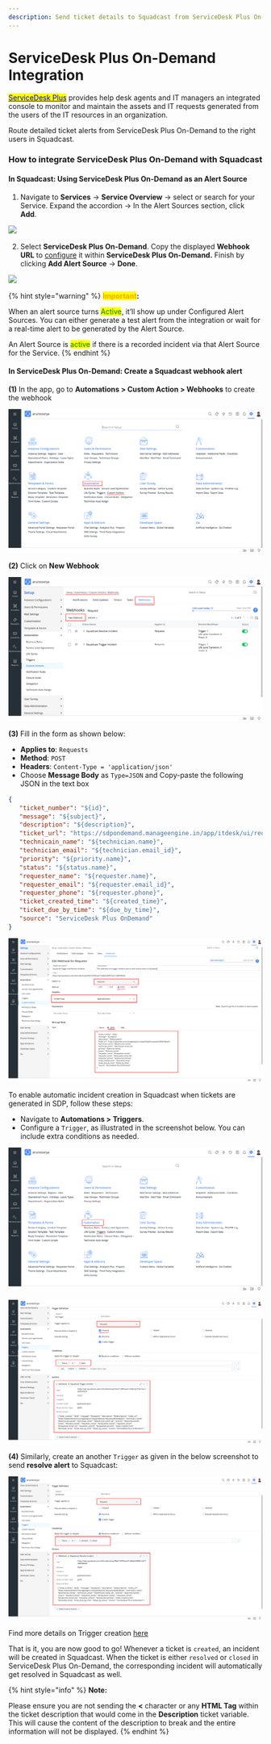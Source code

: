 ```yaml
---
description: Send ticket details to Squadcast from ServiceDesk Plus On-Demand
---
```


# ServiceDesk Plus On-Demand Integration

[<mark style="color:blue;">ServiceDesk Plus</mark>](https://www.manageengine.com/products/service-desk/) provides help desk agents and IT managers an integrated console to monitor and maintain the assets and IT requests generated from the users of the IT resources in an organization.

Route detailed ticket alerts from ServiceDesk Plus On-Demand to the right users in Squadcast.

### How to integrate ServiceDesk Plus On-Demand with Squadcast

#### In Squadcast: Using ServiceDesk Plus On-Demand as an Alert Source

1. Navigate to **Services** -> **Service Overview** -> select or search for your Service. Expand the accordion -> In the Alert Sources section, click **Add**.

![](../../.gitbook/assets/Alert\_Sources.png)

2. Select **ServiceDesk Plus On-Demand**. Copy the displayed **Webhook URL** to [configure](servicedeskplusod.md#in-servicedesk-plus-on-demand-create-a-squadcast-webhook-alert) it within **ServiceDesk Plus On-Demand.** Finish by clicking **Add Alert Source** -> **Done**.

![](../../.gitbook/assets/Freshdesk.png)

{% hint style="warning" %}
<mark style="color:orange;">**Important**</mark>**:**

When an alert source turns <mark style="color:green;">Active</mark>, it’ll show up under Configured Alert Sources. You can either generate a test alert from the integration or wait for a real-time alert to be generated by the Alert Source. 

An Alert Source is <mark style="color:green;">active</mark> if there is a recorded incident via that Alert Source for the Service.
{% endhint %}

#### In ServiceDesk Plus On-Demand: Create a Squadcast webhook alert

**(1)** In the app, go to **Automations > Custom Action > Webhooks** to create the webhook

![](assets/sdpodstep1.png)

**(2)** Click on **New Webhook**

![](assets/sdpodstep2.png)

**(3)** Fill in the form as shown below:

* **Applies to**: `Requests`
* **Method**: `POST`
* **Headers**: `Content-Type = 'application/json'`
* Choose **Message Body** as `Type=JSON` and Copy-paste the following JSON in the text box

```json
{
   "ticket_number": "${id}",
   "message": "${subject}",
   "description": "${description}",
   "ticket_url": "https://sdpondemand.manageengine.in/app/itdesk/ui/requests/${id}/details",
   "technicain_name": "${technician.name}",
   "technician_email": "${technician.email_id}",
   "priority": "${priority.name}",
   "status": "${status.name}",
   "requester_name": "${requester.name}",
   "requester_email": "${requester.email_id}",
   "requester_phone": "${requester.phone}",
   "ticket_created_time": "${created_time}",
   "ticket_due_by_time": "${due_by_time}",
   "source": "ServiceDesk Plus OnDemand"
}
```

![](assets/sdpodstep3.png)


To enable automatic incident creation in Squadcast when tickets are generated in SDP, follow these steps:

* Navigate to **Automations > Triggers**.
* Configure a `Trigger`, as illustrated in the screenshot below. You can include extra conditions as needed.

![](assets/sdpodstep4.png)


![](assets/sdpodstep5.png)

**(4)** Similarly, create an another `Trigger` as given in the below screenshot to send **resolve alert** to Squadcast:


![](assets/sdpodstep6.png)


Find more details on Trigger creation [here](https://help.sdpondemand.com/triggers)


That is it, you are now good to go! Whenever a ticket is `created`, an incident will be created in Squadcast. When the ticket is either `resolved` or `closed` in ServiceDesk Plus On-Demand, the corresponding incident will automatically get resolved in Squadcast as well.

{% hint style="info" %}
**Note:**

Please ensure you are not sending the **<** character or any **HTML Tag** within the ticket description that would come in the **Description** ticket variable. This will cause the content of the description to break and the entire information will not be displayed.
{% endhint %}
